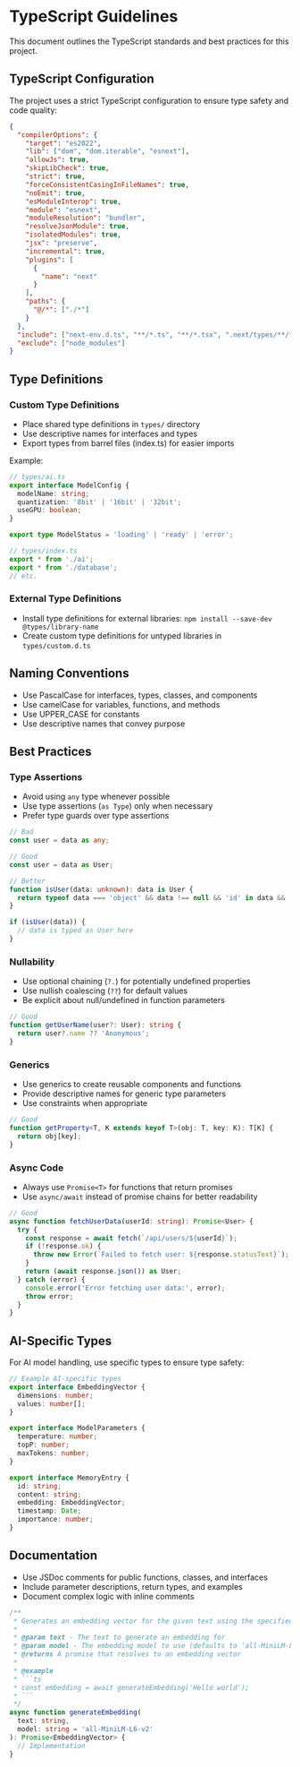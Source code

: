 # TypeScript Guidelines

This document outlines the TypeScript standards and best practices for this project.

## TypeScript Configuration

The project uses a strict TypeScript configuration to ensure type safety and code quality:

```json
{
  "compilerOptions": {
    "target": "es2022",
    "lib": ["dom", "dom.iterable", "esnext"],
    "allowJs": true,
    "skipLibCheck": true,
    "strict": true,
    "forceConsistentCasingInFileNames": true,
    "noEmit": true,
    "esModuleInterop": true,
    "module": "esnext",
    "moduleResolution": "bundler",
    "resolveJsonModule": true,
    "isolatedModules": true,
    "jsx": "preserve",
    "incremental": true,
    "plugins": [
      {
        "name": "next"
      }
    ],
    "paths": {
      "@/*": ["./*"]
    }
  },
  "include": ["next-env.d.ts", "**/*.ts", "**/*.tsx", ".next/types/**/*.ts"],
  "exclude": ["node_modules"]
}
```

## Type Definitions

### Custom Type Definitions

- Place shared type definitions in `types/` directory
- Use descriptive names for interfaces and types
- Export types from barrel files (index.ts) for easier imports

Example:

```typescript
// types/ai.ts
export interface ModelConfig {
  modelName: string;
  quantization: '8bit' | '16bit' | '32bit';
  useGPU: boolean;
}

export type ModelStatus = 'loading' | 'ready' | 'error';

// types/index.ts
export * from './ai';
export * from './database';
// etc.
```

### External Type Definitions

- Install type definitions for external libraries: `npm install --save-dev @types/library-name`
- Create custom type definitions for untyped libraries in `types/custom.d.ts`

## Naming Conventions

- Use PascalCase for interfaces, types, classes, and components
- Use camelCase for variables, functions, and methods
- Use UPPER_CASE for constants
- Use descriptive names that convey purpose

## Best Practices

### Type Assertions

- Avoid using `any` type whenever possible
- Use type assertions (`as Type`) only when necessary
- Prefer type guards over type assertions

```typescript
// Bad
const user = data as any;

// Good
const user = data as User;

// Better
function isUser(data: unknown): data is User {
  return typeof data === 'object' && data !== null && 'id' in data && 'name' in data;
}

if (isUser(data)) {
  // data is typed as User here
}
```

### Nullability

- Use optional chaining (`?.`) for potentially undefined properties
- Use nullish coalescing (`??`) for default values
- Be explicit about null/undefined in function parameters

```typescript
// Good
function getUserName(user?: User): string {
  return user?.name ?? 'Anonymous';
}
```

### Generics

- Use generics to create reusable components and functions
- Provide descriptive names for generic type parameters
- Use constraints when appropriate

```typescript
// Good
function getProperty<T, K extends keyof T>(obj: T, key: K): T[K] {
  return obj[key];
}
```

### Async Code

- Always use `Promise<T>` for functions that return promises
- Use `async/await` instead of promise chains for better readability

```typescript
// Good
async function fetchUserData(userId: string): Promise<User> {
  try {
    const response = await fetch(`/api/users/${userId}`);
    if (!response.ok) {
      throw new Error(`Failed to fetch user: ${response.statusText}`);
    }
    return (await response.json()) as User;
  } catch (error) {
    console.error('Error fetching user data:', error);
    throw error;
  }
}
```

## AI-Specific Types

For AI model handling, use specific types to ensure type safety:

```typescript
// Example AI-specific types
export interface EmbeddingVector {
  dimensions: number;
  values: number[];
}

export interface ModelParameters {
  temperature: number;
  topP: number;
  maxTokens: number;
}

export interface MemoryEntry {
  id: string;
  content: string;
  embedding: EmbeddingVector;
  timestamp: Date;
  importance: number;
}
```

## Documentation

- Use JSDoc comments for public functions, classes, and interfaces
- Include parameter descriptions, return types, and examples
- Document complex logic with inline comments

````typescript
/**
 * Generates an embedding vector for the given text using the specified model
 *
 * @param text - The text to generate an embedding for
 * @param model - The embedding model to use (defaults to 'all-MiniLM-L6-v2')
 * @returns A promise that resolves to an embedding vector
 *
 * @example
 * ```ts
 * const embedding = await generateEmbedding('Hello world');
 * ```
 */
async function generateEmbedding(
  text: string,
  model: string = 'all-MiniLM-L6-v2'
): Promise<EmbeddingVector> {
  // Implementation
}
````
